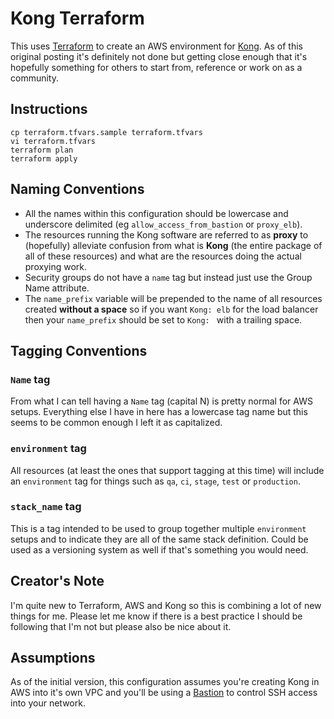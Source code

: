# Kong Terraform

This uses [Terraform](http://terraform.io) to create an AWS environment for [Kong](http://getkong.org).  As of this original posting it's definitely not done but getting close enough that it's hopefully something for others to start from, reference or work on as a community.  

## Instructions

```
cp terraform.tfvars.sample terraform.tfvars
vi terraform.tfvars
terraform plan
terraform apply
```

## Naming Conventions

- All the names within this configuration should be lowercase and underscore delimited (eg `allow_access_from_bastion` or `proxy_elb`).
- The resources running the Kong software are referred to as **proxy** to (hopefully) alleviate confusion from what is **Kong** (the entire package of all of these resources) and what are the resources doing the actual proxying work.
- Security groups do not have a `name` tag but instead just use the Group Name attribute.
- The `name_prefix` variable will be prepended to the name of all resources created **without a space** so if you want `Kong: elb` for the load balancer then your `name_prefix` should be set to `Kong: ` with a trailing space.

## Tagging Conventions

### `Name` tag
From what I can tell having a `Name` tag (capital N) is pretty normal for AWS setups. Everything else I have in here has a lowercase tag name but this seems to be common enough I left it as capitalized.

### `environment` tag
All resources (at least the ones that support tagging at this time) will include an `environment` tag for things such as `qa`, `ci`, `stage`, `test` or `production`.

### `stack_name` tag
This is a tag intended to be used to group together multiple `environment` setups and to indicate they are all of the same stack definition.  Could be used as a versioning system as well if that's something you would need.

## Creator's Note

I'm quite new to Terraform, AWS and Kong so this is combining a lot of new things for me.  Please let me know if there is a best practice I should be following that I'm not but please also be nice about it.

## Assumptions

As of the initial version, this configuration assumes you're creating Kong in AWS into it's own VPC and you'll be using a [Bastion](https://blogs.aws.amazon.com/security/post/Tx3N8GFK85UN1G6/Securely-connect-to-Linux-instances-running-in-a-private-Amazon-VPC) to control SSH access into your network.
